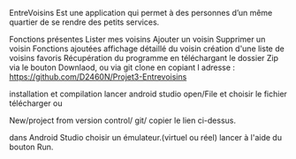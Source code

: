 
EntreVoisins
Est une application qui permet à des personnes d’un même quartier de se rendre des petits services.

Fonctions présentes
Lister mes voisins
Ajouter un voisin
Supprimer un voisin
Fonctions ajoutées
affichage détaillé du voisin
création d'une liste de voisins favoris
Récupération du programme
en téléchargant le dossier Zip via le bouton Downlaod, ou via git clone en copiant l adresse : https://github.com/D2460N/Projet3-Entrevoisins

installation et compilation
lancer android studio open/File et choisir le fichier télécharger
ou

New/project from version control/ git/ copier le lien ci-dessus.

dans Android Studio choisir un émulateur.(virtuel ou réel)
lancer à l'aide du bouton Run.
